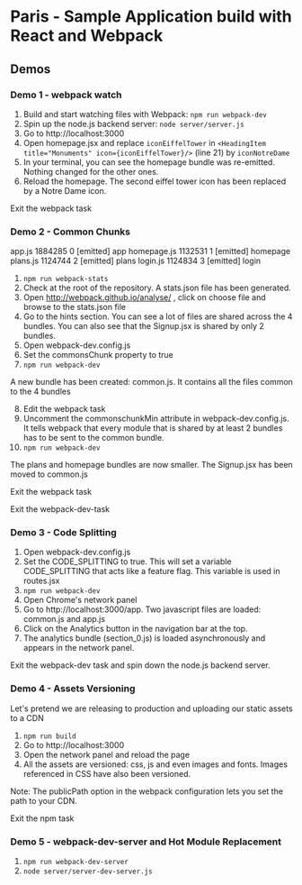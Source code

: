 # Paris - Sample Application build with React and Webpack


## Demos

### Demo 1 - webpack watch


1. Build and start watching files with Webpack: `npm run webpack-dev`
2. Spin up the node.js backend server: `node server/server.js`
3. Go to http://localhost:3000
4. Open homepage.jsx and replace `iconEiffelTower` in `<HeadingItem title="Monuments" icon={iconEiffelTower}/>` (line 21) by `iconNotreDame`
5. In your terminal, you can see the homepage bundle was re-emitted. Nothing changed for the other ones.
6. Reload the homepage. The second eiffel tower icon has been replaced by a Notre Dame icon.

Exit the webpack task

### Demo 2 - Common Chunks

app.js  1884285       0  [emitted]  app
homepage.js  1132531       1  [emitted]  homepage
plans.js  1124744       2  [emitted]  plans
login.js  1124834       3  [emitted]  login

1. `npm run webpack-stats`
2. Check at the root of the repository. A stats.json file has been generated.
3. Open http://webpack.github.io/analyse/ , click on choose file and browse to the stats.json file
4. Go to the hints section. You can see a lot of files are shared across the 4 bundles. You can also see that the Signup.jsx is shared by only 2 bundles.
5. Open webpack-dev.config.js
6. Set the commonsChunk property to true
7. `npm run webpack-dev`

A new bundle has been created: common.js. It contains all the files common to the 4 bundles

8. Edit the webpack task
9. Uncomment the commonschunkMin attribute in webpack-dev.config.js. It tells webpack that every module that is shared by at least 2 bundles has to be sent to the common bundle.
10. `npm run webpack-dev`

The plans and homepage bundles are now smaller. The Signup.jsx has been moved to common.js

Exit the webpack task


Exit the webpack-dev-task

### Demo 3 - Code Splitting

1. Open webpack-dev.config.js
2. Set the CODE_SPLITTING to true. This will set a variable CODE_SPLITTING that acts like a feature flag. This variable is used in routes.jsx
3. `npm run webpack-dev`
4. Open Chrome's network panel
5. Go to http://localhost:3000/app. Two javascript files are loaded: common.js and app.js
6. Click on the Analytics button in the navigation bar at the top.
7. The analytics bundle (section_0.js) is loaded asynchronously and appears in the network panel.


Exit the webpack-dev task and spin down the node.js backend server.

### Demo 4 - Assets Versioning

Let's pretend we are releasing to production and uploading our static assets to a CDN

1. `npm run build`
2. Go to http://localhost:3000
3. Open the network panel and reload the page
4. All the assets are versioned: css, js and even images and fonts. Images referenced in CSS have also been versioned.

Note: The publicPath option in the webpack configuration lets you set the path to your CDN.

Exit the npm task

### Demo 5 - webpack-dev-server and Hot Module Replacement

1. `npm run webpack-dev-server`
2. `node server/server-dev-server.js`
